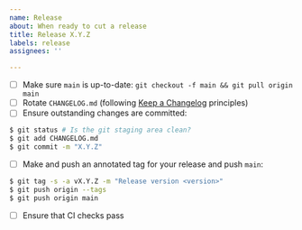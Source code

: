 ```yaml
---
name: Release
about: When ready to cut a release
title: Release X.Y.Z
labels: release
assignees: ''

---
```


- [ ] Make sure `main` is up-to-date: `git checkout -f main && git pull origin main`
- [ ] Rotate `CHANGELOG.md` (following [Keep a Changelog](https://keepachangelog.com/) principles)
- [ ] Ensure outstanding changes are committed:
```bash
$ git status # Is the git staging area clean?
$ git add CHANGELOG.md
$ git commit -m "X.Y.Z"
```
- [ ] Make and push an annotated tag for your release and push `main`:
```bash
$ git tag -s -a vX.Y.Z -m "Release version <version>"
$ git push origin --tags
$ git push origin main
```
- [ ] Ensure that CI checks pass
